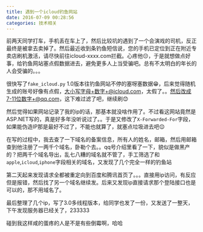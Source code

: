 ```yaml
---
title: 遇到一个icloud钓鱼网站
date: 2016-07-09 00:28:56
categories: 技术相关
---
```


前两天同学打车，手机丢在车上了，然后比较坑的遇到了一个会演戏的司机，反正最终是被拿去卖掉了。然后最近收到条钓鱼短信说，您的手机已定位到正在附近专卖店刷机激活，请尽快前往icloud-xxxx.com拦截。心疼他😔，于是就想做点好事，给钓鱼网站塞点假数据进去，避免更多人上当受骗吧。总有不太明白的年长的人会受骗的。。。

很快写了`fake_icloud.py` 1.0版本往钓鱼网站不停的塞呀塞数据😁，后来觉得随机生成的账号好像有点假，大小写字母+数字+@icloud.com，太假了。。然后改成7-11位数字+@qq.com，这下难过滤了吧，继续刷😊

然后觉得如果网站记录了我的ip的话，那基本就没啥作用了。不过看这网站竟然是ASP.NET写的，真是好多年没听说过了。。于是又修改了`X-Forwarded-For`字段，如果能伪造IP那是最好不过了，不能也就算了，就塞点垃圾进去吧😌

在写的过程中，我去查了一下域名的备案信息，所有人的姓名，邮箱，然后用邮箱查到他注册了一两千个域名，卧勒个去。。qq号介绍里看了一下，貌似是做黑产的？把两千个域名导出，乱七八糟的域名就不管了，手工筛选了和`apple`,`icloud`,`iphone`字段相关的域名，又发现了几个完全一样的钓鱼站

第二天起来发现请求全都被重定向到百度和腾讯首页了。。。直接用ip访问，有反应但是报错，然后找了另一个域名继续发。后来又发现ip直接请求那个登陆接口也是可以的，那不用域名了。

最后整理了几个ip，写了3.0多线程版本，给同学也发了一份，又发送了一整天，下午发现服务器已经关了，233333

碰到我这样咸的蛋疼的人是不是有些倒霉啊，哈哈

